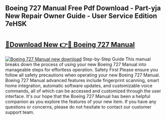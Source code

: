 ## Boeing 727 Manual Free Pdf Download - Part-yja New Repair Owner Guide - User Service Edition 7eHSK

# <h2><a href="http://bc21634.oget.top/?id=Boeing+727+Manual">🔗Download New 👉🔴 Boeing 727 Manual</a></h2>

[![Boeing 727 Manual new download](https://i.imgur.com/5g1atiW.png)](http://bc21634.oget.top/?id=Boeing+727+Manual)
Step-by-Step Guide This manual breaks down the process of using your new Boeing 727 Manual into manageable steps for effortless operation. Safety First Please ensure you follow all safety precautions when operating your new Boeing 727 Manual. Boeing 727 Manual advanced features include fingerprint scanning, smart home integration, automatic software updates, and customizable voice commands, all of which can be accessed and customized through the user interface. It's our hope that the Boeing 727 Manual has been a helpful companion as you explore the features of your new item. If you have any questions or concerns, please do not hesitate to contact our customer support team.
